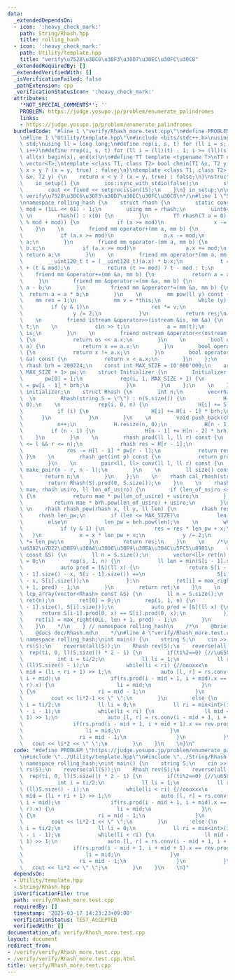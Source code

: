 ```yaml
---
data:
  _extendedDependsOn:
  - icon: ':heavy_check_mark:'
    path: String/Rhash.hpp
    title: rolling_hash
  - icon: ':heavy_check_mark:'
    path: Utility/template.hpp
    title: "verify\u7528\u30C6\u30F3\u30D7\u30EC\u30FC\u30C8"
  _extendedRequiredBy: []
  _extendedVerifiedWith: []
  _isVerificationFailed: false
  _pathExtension: cpp
  _verificationStatusIcon: ':heavy_check_mark:'
  attributes:
    '*NOT_SPECIAL_COMMENTS*': ''
    PROBLEM: https://judge.yosupo.jp/problem/enumerate_palindromes
    links:
    - https://judge.yosupo.jp/problem/enumerate_palindromes
  bundledCode: "#line 1 \"verify/Rhash_more.test.cpp\"\n#define PROBLEM \"https://judge.yosupo.jp/problem/enumerate_palindromes\"\
    \n#line 1 \"Utility/template.hpp\"\n#include <bits/stdc++.h>\nusing namespace\
    \ std;\nusing ll = long long;\n#define rep(i, s, t) for (ll i = s; i < (ll)(t);\
    \ i++)\n#define rrep(i, s, t) for (ll i = (ll)(t) - 1; i >= (ll)(s); i--)\n#define\
    \ all(x) begin(x), end(x)\n\n#define TT template <typename T>\nTT using vec =\
    \ vector<T>;\ntemplate <class T1, class T2> bool chmin(T1 &x, T2 y) {\n    return\
    \ x > y ? (x = y, true) : false;\n}\ntemplate <class T1, class T2> bool chmax(T1\
    \ &x, T2 y) {\n    return x < y ? (x = y, true) : false;\n}\nstruct io_setup {\n\
    \    io_setup() {\n        ios::sync_with_stdio(false);\n        std::cin.tie(nullptr);\n\
    \        cout << fixed << setprecision(15);\n    }\n} io_setup;\n\n/*\n@brief\
    \ verify\u7528\u30C6\u30F3\u30D7\u30EC\u30FC\u30C8\n*/\n#line 1 \"String/Rhash.hpp\"\
    \nnamespace rolling_hash {\n    struct rhash {\n        static const uint64_t\
    \ mod = (1LL << 61) - 1;\n        using mm = rhash;\n        uint64_t x;\n   \
    \ \n        rhash() : x(0) {\n        }\n        TT rhash(T a = 0) : x((__int128_t(a)\
    \ % mod + mod)) {\n            if (x >= mod)\n                x -= mod;\n    \
    \    }\n    \n        friend mm operator+(mm a, mm b) {\n            a.x += b.x;\n\
    \            if (a.x >= mod)\n                a.x -= mod;\n            return\
    \ a;\n        }\n        friend mm operator-(mm a, mm b) {\n            a.x -=\
    \ b.x;\n            if (a.x >= mod)\n                a.x += mod;\n           \
    \ return a;\n        }\n    \n        friend mm operator*(mm a, mm b) {\n    \
    \        __uint128_t t = (__uint128_t)(a.x) * b.x;\n            t = (t >> 61)\
    \ + (t & mod);\n            return (t >= mod) ? t - mod : t;\n        }\n    \
    \    friend mm &operator+=(mm &a, mm b) {\n            return a = a + b;\n   \
    \     }\n        friend mm &operator-=(mm &a, mm b) {\n            return a =\
    \ a - b;\n        }\n        friend mm &operator*=(mm &a, mm b) {\n          \
    \  return a = a * b;\n        }\n    \n        mm pow(ll y) const {\n        \
    \    mm res = 1;\n            mm v = *this;\n            while (y) {\n       \
    \         if (y & 1)\n                    res *= v;\n                v *= v;\n\
    \                y /= 2;\n            }\n            return res;\n        }\n\
    \    \n        friend istream &operator>>(istream &is, mm &a) {\n            ll\
    \ t;\n    \n            cin >> t;\n            a = mm(t);\n            return\
    \ is;\n        }\n    \n        friend ostream &operator<<(ostream &os, mm a)\
    \ {\n            return os << a.x;\n        }\n    \n        bool operator==(mm\
    \ a) {\n            return x == a.x;\n        }\n        bool operator!=(mm a)\
    \ {\n            return x != a.x;\n        }\n        bool operator<(const mm\
    \ &a) const {\n            return x < a.x;\n        }\n    };\n    \n    const\
    \ rhash brh = 200224;\n    const int MAX_SIZE = 10'000'000;\n    array<rhash,\
    \ MAX_SIZE + 1> pw;\n    struct Initializer {\n        Initializer() {\n     \
    \       pw[0] = 1;\n            rep(i, 1, MAX_SIZE + 1) {\n                pw[i]\
    \ = pw[i - 1] * brh;\n            }\n        }\n    };\n    \n    Initializer\
    \ initializer;\n    struct Rhash {\n        int n;\n        vec<rhash> H;\n  \
    \  \n        Rhash(string S = \"\") : n(S.size()) {\n            H = vec<rhash>(n,\
    \ 0);\n    \n            rep(i, 0, n) {\n                H[i] += S[i];\n     \
    \           if (i) {\n                    H[i] += H[i - 1] * brh;\n          \
    \      }\n            }\n        }\n    \n        void push_back(char a) {\n \
    \           n++;\n            H.resize(n, 0);\n            H[n - 1] = a;\n   \
    \         if (n - 1) {\n                H[n - 1] += H[n - 2] * brh;\n        \
    \    }\n        }\n    \n        rhash prod(ll l, ll r) const {\n            assert(0\
    \ <= l && r <= n);\n            rhash res = H[r - 1];\n            if (l)\n  \
    \              res -= H[l - 1] * pw[r - l];\n            return res;\n       \
    \ }\n    \n        rhash get(int p) const {\n            return prod(p, p + 1);\n\
    \        }\n    \n        pair<ll, ll> conv(ll l, ll r) const {\n            return\
    \ make_pair(n - r, n - l);\n        }\n    \n        ll size() const {\n     \
    \       return n;\n        }\n    };\n    \n    rhash cal_rhash(string S) {\n\
    \        return Rhash(S).prod(0, S.size());\n    }\n    \n    rhash connect(rhash\
    \ mae, rhash usiro, ll len_of_usiro) {\n        if (len_of_usiro <= MAX_SIZE)\
    \ {\n            return mae * pw[len_of_usiro] + usiro;\n        } else {\n  \
    \          return mae * brh.pow(len_of_usiro) + usiro;\n        }\n    }\n   \
    \ \n    rhash rhash_pow(rhash x, ll y, ll len) {\n        rhash res = 0;\n   \
    \     rhash len_pw;\n        if (len <= MAX_SIZE)\n            len_pw = pw[len];\n\
    \        else\n            len_pw = brh.pow(len);\n    \n        while (y) {\n\
    \            if (y & 1) {\n                res = res * len_pw + x;\n         \
    \   }\n            x = x * len_pw + x;\n            y /= 2;\n            len_pw\
    \ *= len_pw;\n        }\n        return res;\n    }\n    \n    /*\n    \u4E8C\u5206\
    \u63A2\u7D22\u30E9\u30A4\u30D6\u30E9\u30EA\u304C\u5FC5\u8981\n    vector<ll> lcp_array_back(vector<Rhash>\
    \ const &S) {\n        ll n = S.size();\n        vector<ll> ret(n);\n        ret[0]\
    \ = 0;\n        rep(i, 1, n) {\n            ll len = min(S[i - 1].size(), S[i].size());\n\
    \            auto pred = [&](ll x) {\n                return S[i - 1].prod(S[i\
    \ - 1].size() - x, S[i - 1].size()) ==\n                       S[i].prod(S[i].size()\
    \ - x, S[i].size());\n            };\n            ret[i] = max_right(0LL, len\
    \ + 1, pred) - 1;\n        }\n        return ret;\n    }\n    \n    vector<ll>\
    \ lcp_array(vector<Rhash> const &S) {\n        ll n = S.size();\n        vector<ll>\
    \ ret(n);\n        ret[0] = 0;\n        rep(i, 1, n) {\n            ll len = min(S[i\
    \ - 1].size(), S[i].size());\n            auto pred = [&](ll x) {\n          \
    \      return S[i-1].prod(0, x) == S[i].prod(0, x);\n            };\n        \
    \    ret[i] = max_right(0LL, len + 1, pred) - 1;\n        }\n        return ret;\n\
    \    }\n    */\n    } // namespace rolling_hash\n    /*\n    @brief rolling_hash\n\
    \    @docs doc/Rhash.md\n    */\n#line 4 \"verify/Rhash_more.test.cpp\"\nusing\
    \ namespace rolling_hash;\nint main() {\n    string S;\n    cin >> S;\n\n    Rhash\
    \ rs(S);\n    reverse(all(S));\n    Rhash rev(S);\n    reverse(all(S));\n\n  \
    \  rep(ti, 0, ll(S.size()) * 2 - 1) {\n        if(ti%2==0) {//\u6587\u5B57\n \
    \           int i = ti/2;\n            ll li = 1;\n            ll ri = min<int>(i+1,\
    \ (ll)S.size() - i);\n            while(li < ri) {//oooxxx\n                ll\
    \ mid = (li + ri + 1) >> 1;\n                auto [l, r] = rs.conv(i - mid + 1,\
    \ i + mid);\n                if(rs.prod(i - mid + 1, i + mid).x == rev.prod(l,\
    \ r).x) {\n                    li = mid;\n                }\n                else\
    \ {\n                    ri = mid - 1;\n                }\n            }\n   \
    \         cout << li*2-1 << \" \";\n        }\n        else {\n            int\
    \ i = ti/2;\n            ll li = 0;\n            ll ri = min<int>(i+1, (ll)S.size()\
    \ - i - 1);\n            while(li < ri) {\n                ll mid = (li + ri +\
    \ 1) >> 1;\n                auto [l, r] = rs.conv(i - mid + 1, i + mid + 1);\n\
    \                if(rs.prod(i - mid + 1, i + mid + 1).x == rev.prod(l, r).x) {\n\
    \                    li = mid;\n                }\n                else {\n  \
    \                  ri = mid - 1;\n                }\n            }\n         \
    \   cout << li*2 << \" \";\n        }\n    }\n    \n}\n"
  code: "#define PROBLEM \"https://judge.yosupo.jp/problem/enumerate_palindromes\"\
    \n#include \"../Utility/template.hpp\"\n#include \"../String/Rhash.hpp\"\nusing\
    \ namespace rolling_hash;\nint main() {\n    string S;\n    cin >> S;\n\n    Rhash\
    \ rs(S);\n    reverse(all(S));\n    Rhash rev(S);\n    reverse(all(S));\n\n  \
    \  rep(ti, 0, ll(S.size()) * 2 - 1) {\n        if(ti%2==0) {//\u6587\u5B57\n \
    \           int i = ti/2;\n            ll li = 1;\n            ll ri = min<int>(i+1,\
    \ (ll)S.size() - i);\n            while(li < ri) {//oooxxx\n                ll\
    \ mid = (li + ri + 1) >> 1;\n                auto [l, r] = rs.conv(i - mid + 1,\
    \ i + mid);\n                if(rs.prod(i - mid + 1, i + mid).x == rev.prod(l,\
    \ r).x) {\n                    li = mid;\n                }\n                else\
    \ {\n                    ri = mid - 1;\n                }\n            }\n   \
    \         cout << li*2-1 << \" \";\n        }\n        else {\n            int\
    \ i = ti/2;\n            ll li = 0;\n            ll ri = min<int>(i+1, (ll)S.size()\
    \ - i - 1);\n            while(li < ri) {\n                ll mid = (li + ri +\
    \ 1) >> 1;\n                auto [l, r] = rs.conv(i - mid + 1, i + mid + 1);\n\
    \                if(rs.prod(i - mid + 1, i + mid + 1).x == rev.prod(l, r).x) {\n\
    \                    li = mid;\n                }\n                else {\n  \
    \                  ri = mid - 1;\n                }\n            }\n         \
    \   cout << li*2 << \" \";\n        }\n    }\n    \n}"
  dependsOn:
  - Utility/template.hpp
  - String/Rhash.hpp
  isVerificationFile: true
  path: verify/Rhash_more.test.cpp
  requiredBy: []
  timestamp: '2025-03-17 14:23:23+09:00'
  verificationStatus: TEST_ACCEPTED
  verifiedWith: []
documentation_of: verify/Rhash_more.test.cpp
layout: document
redirect_from:
- /verify/verify/Rhash_more.test.cpp
- /verify/verify/Rhash_more.test.cpp.html
title: verify/Rhash_more.test.cpp
---
```

